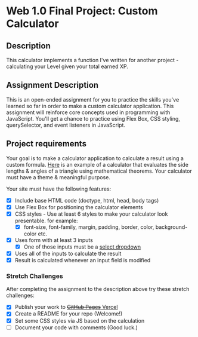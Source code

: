 # Web 1.0 Final Project: Custom Calculator

## Description

This calculator implements a function I've written for another project - calculating your Level given your total earned XP.

## Assignment Description
This is an open-ended assignment for you to practice the skills you've learned so far in order to make a custom calculator application.
This assignment will reinforce core concepts used in programming with JavaScript. You'll get a chance to practice using Flex Box, CSS styling, querySelector, and event listeners in JavaScript.

## Project requirements

Your goal is to make a calculator application to calculate a result using a custom formula. [Here](https://www.calculatorsoup.com/calculators/geometry-plane/triangle-theorems.php) is an example of a calculator that evaluates the side lengths & angles of a triangle using mathematical theorems. Your calculator must have a theme & meaningful purpose.

Your site must have the following features:

- [x] Include base HTML code (doctype, html, head, body tags)
- [x] Use Flex Box for positioning the calculator elements
- [x] CSS styles - Use at least 6 styles to make your calculator look presentable. for example: 
  - [x] font-size, font-family, margin, padding, border, color, background-color etc.
- [x] Uses form with at least 3 inputs
  - [x] One of those inputs must be a [select dropdown](https://www.w3schools.com/tags/tag_select.asp)
- [x] Uses all of the inputs to calculate the result
- [x] Result is calculated whenever an input field is modified

### Stretch Challenges

After completing the assignment to the description above try these stretch challenges: 

- [x] Publish your work to [~~GitHub Pages~~ Vercel](https://dejay-va6o3km3.vercel.app)
- [x] Create a README for your repo (Welcome!)
- [x] Set some CSS styles via JS based on the calculation
- [ ] Document your code with comments (Good luck.)
